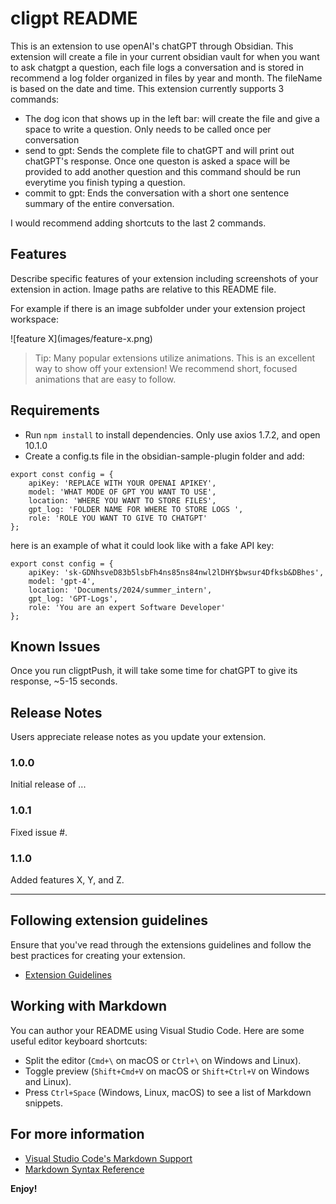 # cligpt README
This is an extension to use openAI's chatGPT through Obsidian. This extension will create a file in your current obsidian vault for when you want to ask chatgpt a question, each file logs a conversation and is stored in recommend a log folder organized in files by year and month. The fileName is based on the date and time. This extension currently supports 3 commands:
- The dog icon that shows up in the left bar: will create the file and give a space to write a question. Only needs to be called once per conversation
- send to gpt: Sends the complete file to chatGPT and will print out chatGPT's response. Once one queston is asked a space will be provided to add another question and this command should be run everytime you finish typing a question.
- commit to gpt: Ends the conversation with a short one sentence summary of the entire conversation.

I would recommend adding shortcuts to the last 2 commands.
## Features

Describe specific features of your extension including screenshots of your extension in action. Image paths are relative to this README file.

For example if there is an image subfolder under your extension project workspace:

\!\[feature X\]\(images/feature-x.png\)

> Tip: Many popular extensions utilize animations. This is an excellent way to show off your extension! We recommend short, focused animations that are easy to follow.

## Requirements

- Run `npm install` to install dependencies. Only use axios 1.7.2, and open 10.1.0
- Create a config.ts file in the obsidian-sample-plugin folder and add:
```
export const config = {
    apiKey: 'REPLACE WITH YOUR OPENAI APIKEY',
    model: 'WHAT MODE OF GPT YOU WANT TO USE',
    location: 'WHERE YOU WANT TO STORE FILES',
    gpt_log: 'FOLDER NAME FOR WHERE TO STORE LOGS ',
    role: 'ROLE YOU WANT TO GIVE TO CHATGPT'
};
```
here is an example of what it could look like with a fake API key:
```
export const config = {
    apiKey: 'sk-GDNhsveD83b5lsbFh4ns85ns84nwl2lDHY$bwsur4Dfksb&DBhes',
    model: 'gpt-4',
    location: 'Documents/2024/summer_intern',
    gpt_log: 'GPT-Logs',
    role: 'You are an expert Software Developer'
};
```

## Known Issues

Once you run cligptPush, it will take some time for chatGPT to give its response, ~5-15 seconds.

## Release Notes

Users appreciate release notes as you update your extension.

### 1.0.0

Initial release of ...

### 1.0.1

Fixed issue #.

### 1.1.0

Added features X, Y, and Z.

---

## Following extension guidelines

Ensure that you've read through the extensions guidelines and follow the best practices for creating your extension.

* [Extension Guidelines](https://code.visualstudio.com/api/references/extension-guidelines)

## Working with Markdown

You can author your README using Visual Studio Code. Here are some useful editor keyboard shortcuts:

* Split the editor (`Cmd+\` on macOS or `Ctrl+\` on Windows and Linux).
* Toggle preview (`Shift+Cmd+V` on macOS or `Shift+Ctrl+V` on Windows and Linux).
* Press `Ctrl+Space` (Windows, Linux, macOS) to see a list of Markdown snippets.

## For more information

* [Visual Studio Code's Markdown Support](http://code.visualstudio.com/docs/languages/markdown)
* [Markdown Syntax Reference](https://help.github.com/articles/markdown-basics/)

**Enjoy!**
